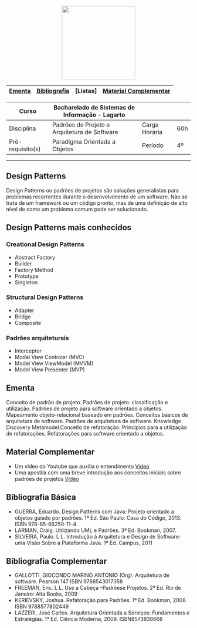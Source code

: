 <p align="center">
  <img height="200" img src="https://hsto.org/webt/ge/p_/wt/gep_wtzzqsuzmaajwzenpuxffsm.png"/>
</p>

| [Ementa] | [Bibliografia] | [Listas] | [Material Complementar] |
|----------|----------------|----------|-------------------------|

| Curso               | Bacharelado de Sistemas de Informação \- Lagarto |               |     |
|---------------------|--------------------------------------------------|---------------|-----|
| Disciplina          | Padrões de Projeto e Arquitetura de Software     | Carga Horária | 60h |
| Pré\-requisito\(s\) | Paradigma Orientada a Objetos                    | Período       | 4º  |
- - -

## Design Patterns

Design Patterns ou padrões de projetos são soluções generalistas para problemas recorrentes durante o desenvolvimento de um software. Não se trata de um framework ou um código pronto, mas de uma definição de alto nível de como um problema comum pode ser solucionado.

## Design Patterns mais conhecidos

### Creational Design Patterns
- Abstract Factory
- Builder
- Factory Method
- Prototype
- Singleton
### Structural Design Patterns
- Adapter
- Bridge
- Composite
### Padrões arquiteturais
- Interceptor
- Model View Controler (MVC)
- Model View ViewModel (MVVM)
- Model View Presenter (MVP)

## Ementa

Conceito de padrão de projeto. Padrões de projeto: classificação e utilização. Padrões de projeto para   software   orientado   a   objetos.   Mapeamento   objeto-relacional   baseado   em   padrões. Conceitos  básicos  de  arquitetura  de  software. Padrões  de  arquitetura  de  software. Knowledge Discovery  Metamodel.Conceito  de  refatoração.  Princípios  para  a  utilização  de  refatorações. Refatorações para software orientado a objetos.

## Material Complementar

- Um vídeo do Youtube que auxilia o entendimento [Vídeo](https://www.youtube.com/watch?v=sUyTKDHGCtA)
- Uma apostila com uma breve introdução aos conceitos iniciais sobre padrões de projetos [Vídeo](https://sites.icmc.usp.br/rtvb/apostila.pdf)

## Bibliografia Básica

- GUERRA, Eduardo. Design Patterns com Java: Projeto orientado a objetos guiado por padrões. 1ª Ed. São Paulo: Casa do Código, 2013. ISBN 978-85-66250-11-4
- LARMAN, Craig. Utilizando UML e Padrões. 3ª Ed. Bookman, 2007.
- SILVEIRA, Paulo. L L. Introdução à Arquitetura e Design de Software: uma Visão Sobre a Plataforma Java. 1ª Ed. Campus, 2011

## Bibliografia Complementar

- GALLOTTI, GIOCONDO MARINO ANTONIO (Org). Arquitetura de software. Pearson 147 ISBN 9788543017358
- FREEMAN, Eric. L L. Use a Cabeça –Padrõese Projetos. 2ª Ed. Rio de Janeiro: Alta Books, 2009
- KERIEVSKY, Joshua. Refatoração para Padrões. 1ª Ed. Bookman, 2008. ISBN 9788577802449
- LAZZERI, José Carlos. Arquitetura Orientada a Serviços: Fundamentos e Estratégias. 1ª Ed. Ciência Moderna, 2009. ISBN8573938668

[Ementa]: #ementa
[Material Complementar]: #material-complementar
[Bibliografia]: #bibliografia-bsica
